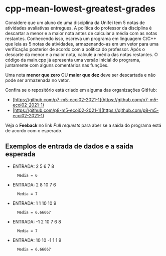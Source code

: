 # cpp-mean-lowest-greatest-grades

Considere que um aluno de uma disciplina da Unifei tem 5 notas de atividades avaliativas entregues. A política do professor da disciplina é descartar a menor e a maior nota antes de calcular a média com as notas restantes. Conhecendo isso, escreva um programa em linguagem C/C++ que leia as 5 notas de atividades, armazenando-as em um vetor para uma verificação posterior de acordo com a política do professor. Após o descarte da menor e a maior nota, calcule a média das notas restantes. O código da main.cpp já apresenta uma versão inicial do programa, juntamente com alguns comentários nas funções.

Uma nota **menor que zero** OU **maior que dez** deve ser descartada e não pode ser armazenada no vetor.

Confira se o repositório está criado em alguma das organizações GitHub:
* [https://github.com/p7-m5-ecoi02-2021-1](https://github.com/p7-m5-ecoi02-2021-1)
* [https://github.com/p8-m5-ecoi02-2021-1](https://github.com/p8-m5-ecoi02-2021-1)

Veja o **Feeback** no link *Pull requests* para aber se a saída do programa está de acordo com o esperado.

## Exemplos de entrada de dados e a saída esperada

- ENTRADA: 2 5 6 7 8

        Media = 6

- ENTRADA: 2 8 10 7 6

        Media = 7

- ENTRADA: 1 1 10 10 9

        Media = 6.66667

- ENTRADA: -1 2 10 7 6 8 

        Media = 7

- ENTRADA: 10 10 -1 1 1 9

        Media = 6.66667
